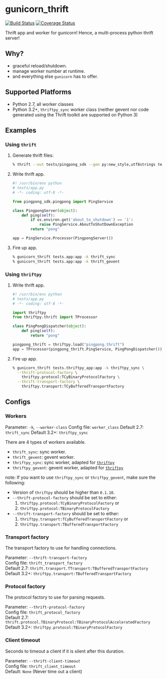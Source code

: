 gunicorn_thrift
===============

[![Build Status](https://travis-ci.org/eleme/gunicorn_thrift.svg?branch=master)](https://travis-ci.org/eleme/gunicorn_thrift)
[![Coverage Status](https://coveralls.io/repos/github/eleme/gunicorn_thrift/badge.svg?branch=master)](https://coveralls.io/github/eleme/gunicorn_thrift?branch=master)

Thrift app and worker for gunicorn! Hence, a multi-process python thrift server!

## Why?

* graceful reload/shutdown.
* manage worker number at runtime.
* and everything else `gunicorn` has to offer.

## Supported Platforms

* Python 2.7, all worker classes
* Python 3.2+, `thriftpy_sync` worker class (neither gevent nor code generated
  using the Thrift toolkit are supported on Python 3)

## Examples

### Using `thrift`

1. Generate thrift files:
    ```bash
    % thrift --out tests/pingpong_sdk --gen py:new_style,utf8strings tests/pingpong.thrift
    ```

2. Write thrift app.

    ```python
    #! /usr/bin/env python
    # tests/app.py
    # -*- coding: utf-8 -*-

    from pingpong_sdk.pingpong import PingService

    class PingpongServer(object):
        def ping(self):
            if os.environ.get('about_to_shutdown') == '1':
                raise PingService.AboutToShutDownException
            return "pong"

    app = PingService.Processor(PingpongServer())
    ```

3. Fire up app.
    ```bash
    % gunicorn_thrift tests.app:app -k thrift_sync
    % gunicorn_thrift tests.app:app -k thrift_gevent
    ```

### Using `thriftpy`

1. Write thrift app.

    ```python
    #! /usr/bin/env python
    # tests/app.py
    # -*- coding: utf-8 -*-

    import thriftpy
    from thriftpy.thrift import TProcessor

    class PingPongDispatcher(object):
        def ping(self):
            return "pong"

    pingpong_thrift = thriftpy.load("pingpong.thrift")
    app = TProcessor(pingpong_thrift.PingService, PingPongDispatcher())
    ```

2. Fire up app.

    ```bash
    % gunicorn_thrift tests.thriftpy_app:app -k thriftpy_sync \
      --thrift-protocol-factory \
        thriftpy.protocol:TCyBinaryProtocolFactory \
      --thrift-transport-factory \
        thriftpy.transport:TCyBufferedTransportFactory
    ```

## Configs

### Workers

Parameter: `-k`, `--worker-class`
Config file: `worker_class`
Default 2.7: `thrift_sync`
Default 3.2+: `thriftpy_sync`

There are 4 types of workers available.

* `thrift_sync`: sync worker.
* `thrift_gevent`: gevent worker.
* `thriftpy_sync`: sync worker, adapted for [`thriftpy`](https://github.com/eleme/thriftpy)
* `thriftpy_gevent`: gevent worker, adapted for [`thriftpy`](https://github.com/eleme/thriftpy)

note: If you want to use `thriftpy_sync` or `thriftpy_gevent`, make sure the following:

* Version of `thriftpy` should be higher than `0.1.10`.
* `--thrift-protocol-factory` should be set to either:  
    1. `thriftpy.protocol:TCyBinaryProtocolFactory` or
    1. `thriftpy.protocol:TBinaryProtocolFactory`
* `--thrift-transport-factory` should be set to either:  
    1. `thriftpy.transport:TCyBufferedTransportFactory` or
    1. `thriftpy.transport:TBufferedTransportFactory`


### Transport factory

The transport factory to use for handling connections.

Parameter: `--thrift-transport-factory`  
Config file: `thrift_transport_factory`  
Default 2.7: `thrift.transport.TTransport:TBufferedTransportFactory`  
Default 3.2+: `thriftpy.transport:TBufferedTransportFactory`


### Protocol factory

The protocol factory to use for parsing requests.

Parameter: `--thrift-protocol-factory`  
Config file: `thrift_protocol_factory`  
Default 2.7: `thrift.protocol.TBinaryProtocol:TBinaryProtocolAcceleratedFactory`  
Default 3.2+: `thriftpy.protocol:TBinaryProtocolFactory`

### Client timeout

Seconds to timeout a client if it is silent after this duration.

Parameter: `--thrift-client-timeout`  
Config file: `thrift_client_timeout`  
Default: `None` (Never time out a client)
